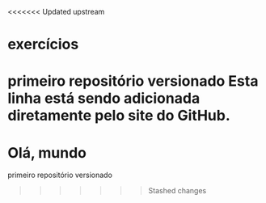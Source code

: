 <<<<<<< Updated upstream
# exercícios
 primeiro repositório versionado
 Esta linha está sendo adicionada diretamente pelo site do GitHub.
=======
# Olá, mundo
 primeiro repositório versionado 
 
>>>>>>> Stashed changes
